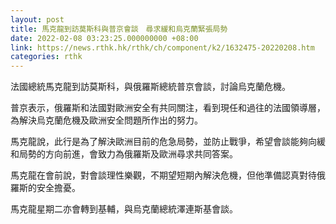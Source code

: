```yaml
---
layout: post
title: 馬克龍到訪莫斯科與普京會談　尋求緩和烏克蘭緊張局勢
date: 2022-02-08 03:23:25.000000000 +08:00
link: https://news.rthk.hk/rthk/ch/component/k2/1632475-20220208.htm
categories: rthk
---
```


法國總統馬克龍到訪莫斯科，與俄羅斯總統普京會談，討論烏克蘭危機。

普京表示，俄羅斯和法國對歐洲安全有共同關注，看到現任和過往的法國領導層，為解決烏克蘭危機及歐洲安全問題所作出的努力。

馬克龍說，此行是為了解決歐洲目前的危急局勢，並防止戰爭，希望會談能夠向緩和局勢的方向前進，會致力為俄羅斯及歐洲尋求共同答案。

馬克龍在會前說，對會談理性樂觀，不期望短期內解決危機，但他準備認真對待俄羅斯的安全擔憂。

馬克龍星期二亦會轉到基輔，與烏克蘭總統澤連斯基會談。

